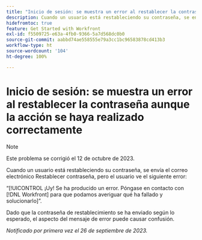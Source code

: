 ```yaml
---
title: "Inicio de sesión: se muestra un error al restablecer la contraseña aunque la acción se haya realizado correctamente"
description: Cuando un usuario está restableciendo su contraseña, se envía el correo electrónico Restablecer contraseña, pero el usuario ve un error.
hidefromtoc: true
feature: Get Started with Workfront
exl-id: f5509725-e63a-4fb0-9366-5a7d568dc0b0
source-git-commit: aabbd74ae558555e79a3cc1bc96583878cd413b3
workflow-type: ht
source-wordcount: '104'
ht-degree: 100%

---
```


# Inicio de sesión: se muestra un error al restablecer la contraseña aunque la acción se haya realizado correctamente

>[!NOTE]
>
>Este problema se corrigió el 12 de octubre de 2023.

Cuando un usuario está restableciendo su contraseña, se envía el correo electrónico Restablecer contraseña, pero el usuario ve el siguiente error:

“[!UICONTROL ¡Uy! Se ha producido un error. Póngase en contacto con [!DNL Workfront] para que podamos averiguar qué ha fallado y solucionarlo]”.

Dado que la contraseña de restablecimiento se ha enviado según lo esperado, el aspecto del mensaje de error puede causar confusión.

_Notificado por primera vez el 26 de septiembre de 2023._
